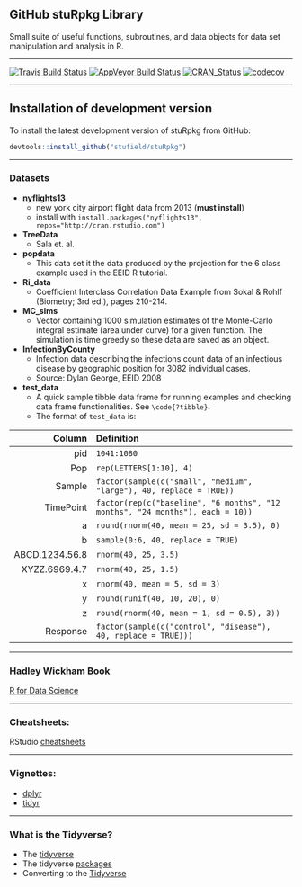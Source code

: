GitHub stuRpkg Library
-----------
Small suite of useful functions, subroutines, and data objects for
data set manipulation and analysis in R.

-------------------------

[![Travis Build Status](https://travis-ci.org/stufield/stuRpkg.svg?branch=master)](https://travis-ci.org/stufield/stuRpkg)
[![AppVeyor Build Status](https://ci.appveyor.com/api/projects/status/github/stufield/stuRpkg?branch=master&svg=true)](https://ci.appveyor.com/project/stufield/stuRpkg)
[![CRAN_Status](http://www.r-pkg.org/badges/version/stuRpkg)](https://cran.r-project.org/package=stuRpkg)
[![codecov](https://codecov.io/gh/stufield/stuRpkg/branch/master/graph/badge.svg)](https://codecov.io/gh/stufield/stuRpkg)

-------------------------


## Installation of development version ##
To install the latest development version of stuRpkg from GitHub:
```r
devtools::install_github("stufield/stuRpkg")
```

-------------------------

### Datasets

* **nyflights13**
  + new york city airport flight data from 2013 (**must install**)
  + install with `install.packages("nyflights13", repos="http://cran.rstudio.com")`
* **TreeData**
  + Sala et. al.
* **popdata**
  + This data set it the data produced by the projection for
    the 6 class example used in the EEID R tutorial.
* **Ri_data**
  + Coefficient Interclass Correlation Data Example from Sokal & Rohlf
    (Biometry; 3rd ed.), pages 210-214.
* **MC_sims**
  + Vector containing 1000 simulation estimates of the 
    Monte-Carlo integral estimate (area under curve) for a 
    given function. The simulation is time greedy so these 
    data are saved as an object.
* **InfectionByCounty**
  + Infection data describing the infections count data of an infectious disease
    by geographic position for 3082 individual cases.
  + Source: Dylan George, EEID 2008
* **test_data**
  + A quick sample tibble data frame for running examples and 
    checking data frame functionalities. See `\code{?tibble}`.
  + The format of `test_data` is:

| Column          | Definition              |
| --------------: | :---------------------- | 
| pid             | `1041:1080`             |
| Pop             | `rep(LETTERS[1:10], 4)` |
| Sample          | `factor(sample(c("small", "medium", "large"), 40, replace = TRUE))`           |
| TimePoint       | `factor(rep(c("baseline", "6 months", "12 months", "24 months"), each = 10))` |
| a               | `round(rnorm(40, mean = 25, sd = 3.5), 0)` |
| b               | `sample(0:6, 40, replace = TRUE)`          |
| ABCD.1234.56.8  | `rnorm(40, 25, 3.5)`                       |
| XYZZ.6969.4.7   | `rnorm(40, 25, 1.5)`                       |
| x               | `rnorm(40, mean = 5, sd = 3)`              |
| y               | `round(runif(40, 10, 20), 0)`              |
| z               | `round(rnorm(40, mean = 1, sd = 0.5), 3))` |
| Response        | `factor(sample(c("control", "disease"), 40, replace = TRUE)))` |


-------------------------

### Hadley Wickham Book
[R for Data Science](http://r4ds.had.co.nz/)

-------------------------

### Cheatsheets:
RStudio [cheatsheets](https://www.rstudio.com/resources/cheatsheets/)

-------------------------

### Vignettes:
  * [dplyr](https://cran.r-project.org/web/packages/dplyr/vignettes/dplyr.html)
  * [tidyr](http://cran.r-project.org/web/packages/tidyr/vignettes/tidy-data.html)

-------------------------

### What is the Tidyverse?

  * The [tidyverse](https://www.tidyverse.org/)
  * The tidyverse [packages](https://www.tidyverse.org/packages/)
  * Converting to the [Tidyverse](http://www.significantdigits.org/2017/10/switching-from-base-r-to-tidyverse/)

